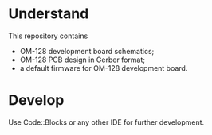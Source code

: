 # Understand

This repository contains
* OM-128 development board schematics;
* OM-128 PCB design in Gerber format;
* a default firmware for OM-128 development board.


# Develop

Use Code::Blocks or any other IDE for further development.


